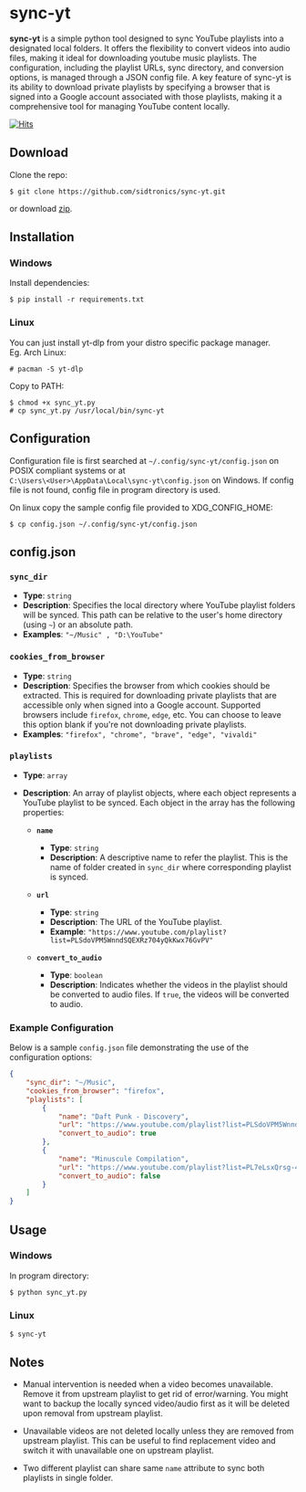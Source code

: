 # sync-yt
**sync-yt** is a simple python tool designed to sync YouTube playlists into a designated local folders.
It offers the flexibility to convert videos into audio files, making it ideal for downloading youtube music playlists.
The configuration, including the playlist URLs, sync directory, and conversion options, is managed through a JSON config file.
A key feature of sync-yt is its ability to download private playlists by specifying a browser that is signed into a Google account associated with those playlists,
making it a comprehensive tool for managing YouTube content locally.

[![Hits](https://hits.seeyoufarm.com/api/count/incr/badge.svg?url=https%3A%2F%2Fgithub.com%2Fsidtronics%2Fsync-yt&count_bg=%2379C83D&title_bg=%23555555&icon=&icon_color=%23E7E7E7&title=hits&edge_flat=false)](https://hits.seeyoufarm.com)

## Download

Clone the repo:
```
$ git clone https://github.com/sidtronics/sync-yt.git
```

or download [zip](https://github.com/sidtronics/sync-yt/archive/refs/heads/main.zip).

## Installation

### Windows
Install dependencies:
```
$ pip install -r requirements.txt
```

### Linux

You can just install yt-dlp from your distro specific package manager.\
Eg. Arch Linux:
```
# pacman -S yt-dlp
```

Copy to PATH:
```
$ chmod +x sync_yt.py
# cp sync_yt.py /usr/local/bin/sync-yt
```

## Configuration

Configuration file is first searched at `~/.config/sync-yt/config.json` on POSIX compliant systems or at\
`C:\Users\<User>\AppData\Local\sync-yt\config.json` on Windows. If config file is not found, config file in program directory is used.

On linux copy the sample config file provided to XDG_CONFIG_HOME:
```
$ cp config.json ~/.config/sync-yt/config.json
```


## config.json

### `sync_dir`
- **Type**: `string`
- **Description**: Specifies the local directory where YouTube playlist folders will be synced. This path can be relative to the user's home directory (using `~`) or an absolute path.
- **Examples**: `"~/Music" , "D:\YouTube"`

### `cookies_from_browser`
- **Type**: `string`
- **Description**: Specifies the browser from which cookies should be extracted. This is required for downloading private playlists that are accessible only when signed into a Google account. Supported browsers include `firefox`, `chrome`, `edge`, etc. You can choose to leave this option blank if you're not downloading private playlists.
- **Examples**: `"firefox", "chrome", "brave", "edge", "vivaldi"`

### `playlists`
- **Type**: `array`
- **Description**: An array of playlist objects, where each object represents a YouTube playlist to be synced. Each object in the array has the following properties:

    - **`name`**
      - **Type**: `string`
      - **Description**: A descriptive name to refer the playlist. This is the name of folder created in `sync_dir` where corresponding playlist is synced.

    - **`url`**
      - **Type**: `string`
      - **Description**: The URL of the YouTube playlist.
      - **Example**: `"https://www.youtube.com/playlist?list=PLSdoVPM5WnndSQEXRz704yQkKwx76GvPV"`

    - **`convert_to_audio`**
      - **Type**: `boolean`
      - **Description**: Indicates whether the videos in the playlist should be converted to audio files. If `true`, the videos will be converted to audio.

### Example Configuration

Below is a sample `config.json` file demonstrating the use of the configuration options:

```json
{
    "sync_dir": "~/Music",
    "cookies_from_browser": "firefox",
    "playlists": [
        {
            "name": "Daft Punk - Discovery",
            "url": "https://www.youtube.com/playlist?list=PLSdoVPM5WnndSQEXRz704yQkKwx76GvPV",
            "convert_to_audio": true
        },
        {
            "name": "Minuscule Compilation",
            "url": "https://www.youtube.com/playlist?list=PL7eLsxQrsg-4DNH682TNzgSlCXEeJ3IsX",
            "convert_to_audio": false
        }
    ]
}
```
## Usage

### Windows
In program directory:
```
$ python sync_yt.py
```

### Linux
```
$ sync-yt
```

## Notes

+ Manual intervention is needed when a video becomes unavailable. Remove it from upstream playlist to get rid of error/warning.
You might want to backup the locally synced video/audio first as it will be deleted upon removal from upstream playlist.

+ Unavailable videos are not deleted locally unless they are removed from upstream playlist.
This can be useful to find replacement video and switch it with unavailable one on upstream playlist.

+ Two different playlist can share same `name` attribute to sync both playlists in single folder.
